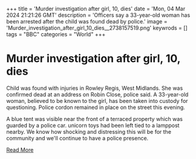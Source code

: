+++
title = 'Murder investigation after girl, 10, dies'
date = 'Mon, 04 Mar 2024 21:21:26 GMT'
description = 'Officers say a 33-year-old woman has been arrested after the child was found dead by police.'
image = 'Murder_investigation_after_girl_10_dies__2738157519.png'
keywrods =  []
tags = "BBC" 
categories = "World" 
+++

# Murder investigation after girl, 10, dies

Child was found with injuries in Rowley Regis, West Midlands.
She was confirmed dead at an address on Robin Close, police said.
A 33-year-old woman, believed to be known to the girl, has been taken into custody for questioning.
Police cordon remained in place on the street this evening.

A blue tent was visible near the front of a terraced property which was guarded by a police car.
unicorn toys had been left tied to a lamppost nearby.
We know how shocking and distressing this will be for the community and we<bb>'ll continue to have a police presence.


[Read More](https://www.bbc.co.uk/news/uk-england-birmingham-68474591)
